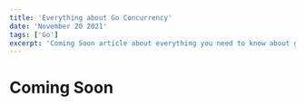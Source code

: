 ```yaml
---
title: 'Everything about Go Concurrency'
date: 'November 20 2021'
tags: ['Go']
excerpt: 'Coming Soon article about everything you need to know about go concurrency.'
---
```


# Coming Soon
